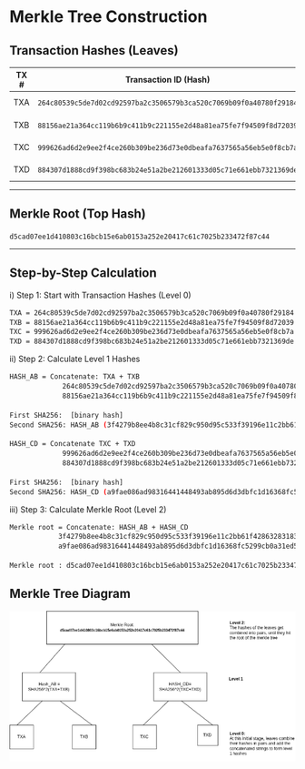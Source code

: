 # Merkle Tree Construction

## Transaction Hashes (Leaves)

| TX # | Transaction ID (Hash) | Mempool Link |
|------|------------------------|--------------|
| TXA  | `264c80539c5de7d02cd92597ba2c3506579b3ca520c7069b09f0a40780f29184` | [View on mempool.space](https://mempool.space/tx/264c80539c5de7d02cd92597ba2c3506579b3ca520c7069b09f0a40780f29184) |
| TXB  | `88156ae21a364cc119b6b9c411b9c221155e2d48a81ea75fe7f94509f8d72039` | [View on mempool.space](https://mempool.space/tx/88156ae21a364cc119b6b9c411b9c221155e2d48a81ea75fe7f94509f8d72039) |
| TXC  | `999626ad6d2e9ee2f4ce260b309be236d73e0dbeafa7637565a56eb5e0f8cb7a` | [View on mempool.space](https://mempool.space/tx/999626ad6d2e9ee2f4ce260b309be236d73e0dbeafa7637565a56eb5e0f8cb7a) |
| TXD  | `884307d1888cd9f398bc683b24e51a2be212601333d05c71e661ebb7321369de` | [View on mempool.space](https://mempool.space/tx/884307d1888cd9f398bc683b24e51a2be212601333d05c71e661ebb7321369de) |

---

## Merkle Root (Top Hash)
`d5cad07ee1d410803c16bcb15e6ab0153a252e20417c61c7025b233472f87c44`

---


## Step-by-Step Calculation

i) Step 1: Start with Transaction Hashes (Level 0)

```bash
TXA = 264c80539c5de7d02cd92597ba2c3506579b3ca520c7069b09f0a40780f29184
TXB = 88156ae21a364cc119b6b9c411b9c221155e2d48a81ea75fe7f94509f8d72039
TXC = 999626ad6d2e9ee2f4ce260b309be236d73e0dbeafa7637565a56eb5e0f8cb7a
TXD = 884307d1888cd9f398bc683b24e51a2be212601333d05c71e661ebb7321369de
```

ii) Step 2: Calculate Level 1 Hashes

```bash
HASH_AB = Concatenate: TXA + TXB
             264c80539c5de7d02cd92597ba2c3506579b3ca520c7069b09f0a40780f29184 +
             88156ae21a364cc119b6b9c411b9c221155e2d48a81ea75fe7f94509f8d72039

First SHA256:  [binary hash]
Second SHA256: HASH_AB (3f4279b8ee4b8c31cf829c950d95c533f39196e11c2bb61f4286328318355150)

HASH_CD = Concatenate TXC + TXD
             999626ad6d2e9ee2f4ce260b309be236d73e0dbeafa7637565a56eb5e0f8cb7a +
             884307d1888cd9f398bc683b24e51a2be212601333d05c71e661ebb7321369de

First SHA256:  [binary hash]
Second SHA256: HASH_CD (a9fae086ad98316441448493ab895d6d3dbfc1d16368fc5299cb0a31ed5bebd1)
```

iii) Step 3: Calculate Merkle Root (Level 2)

```bash
Merkle root = Concatenate: HASH_AB + HASH_CD
            3f4279b8ee4b8c31cf829c950d95c533f39196e11c2bb61f4286328318355150 +
            a9fae086ad98316441448493ab895d6d3dbfc1d16368fc5299cb0a31ed5bebd1

Merkle root : d5cad07ee1d410803c16bcb15e6ab0153a252e20417c61c7025b233472f87c44
```


##  Merkle Tree Diagram

![Merkle_Tree.drawio.png](./imgs/Merkle_Tree.drawio.png)

